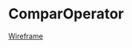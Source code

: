 # ComparOperator


[Wireframe](https://whimsical.com/comparoperator-wireframe-2bTTmHpwi58YWVA7vBacsR )